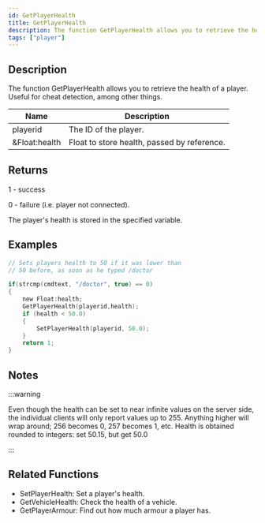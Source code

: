 ```yaml
---
id: GetPlayerHealth
title: GetPlayerHealth
description: The function GetPlayerHealth allows you to retrieve the health of a player.
tags: ["player"]
---
```


<TagLinks />

## Description

The function GetPlayerHealth allows you to retrieve the health of a player. Useful for cheat detection, among other things.

| Name          | Description                                 |
| ------------- | ------------------------------------------- |
| playerid      | The ID of the player.                       |
| &Float:health | Float to store health, passed by reference. |

## Returns

1 - success

0 - failure (i.e. player not connected).

The player's health is stored in the specified variable.

## Examples

```c
// Sets players health to 50 if it was lower than
// 50 before, as soon as he typed /doctor

if(strcmp(cmdtext, "/doctor", true) == 0)
{
    new Float:health;
    GetPlayerHealth(playerid,health);
    if (health < 50.0)
    {
        SetPlayerHealth(playerid, 50.0);
    }
    return 1;
}
```

## Notes

:::warning

Even though the health can be set to near infinite values on the server side, the individual clients will only report values up to 255. Anything higher will wrap around; 256 becomes 0, 257 becomes 1, etc.
Health is obtained rounded to integers: set 50.15, but get 50.0

:::

## Related Functions

- SetPlayerHealth: Set a player's health.
- GetVehicleHealth: Check the health of a vehicle.
- GetPlayerArmour: Find out how much armour a player has.
